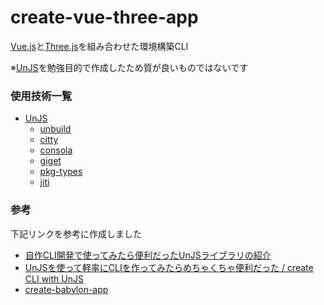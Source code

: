 # create-vue-three-app

[Vue.js](https://vuejs.org/)と[Three.js](https://threejs.org/)を組み合わせた環境構築CLI

※[UnJS](https://unjs.io/?utm_source=unjs.io&utm_medium=header-icon&utm_campaign=unjs.io)を勉強目的で作成したため質が良いものではないです


### 使用技術一覧
- [UnJS](https://unjs.io/?utm_source=unjs.io&utm_medium=header-icon&utm_campaign=unjs.io)
  - [unbuild](https://unjs.io/packages/unbuild)
  - [citty](https://unjs.io/packages/citty)
  - [consola](https://unjs.io/packages/consola)
  - [giget](https://unjs.io/packages/giget)
  - [pkg-types](https://unjs.io/packages/pkg-types)
  - [jiti](https://unjs.io/packages/jiti)
 
### 参考
下記リンクを参考に作成しました

- [自作CLI開発で使ってみたら便利だったUnJSライブラリの紹介](https://zenn.dev/comm_vue_nuxt/articles/62ca99e2c8fbc1)
- [UnJSを使って軽率にCLIを作ってみたらめちゃくちゃ便利だった / create CLI with UnJS](https://speakerdeck.com/drumath2237/create-cli-with-unjs)
- [create-babylon-app](https://github.com/drumath2237/create-babylon-app)
